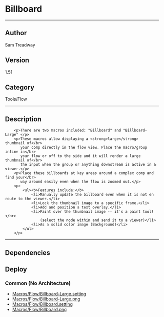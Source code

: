 # Billboard
___

## Author
Sam Treadway

## Version
1.51

## Category
Tools/Flow

___

## Description
		<p>There are two macros included: "Billboard" and "Billboard-Large" </p>
		<p>These macros allow displaying a <strong>large</strong> thumbnail of</br>
		   your comp directly in the flow view. Place the macro/group inline in</br>
		   your flow or off to the side and it will render a large thumbnail of</br>
		   the input when the group or anything downstream is active in a viewer.</p>
		<p>Place these billboards at key areas around a complex comp and find your</br>
		   way around easily even when the flow is zoomed out.</p>
		<p>
			<ul><b>Features include:</b>
				<li>Manually update the billboard even when it is not en route to the viewer.</li>
				<li>Lock the thumbnail image to a specific frame.</li>
				<li>Add and position a text overlay.</li>
				<li>Paint over the thumbnail image -- it's a paint tool!</br>
				    (select the node within and send it to a viewer)</li>
				<li>As a solid color image (Background)</li>
			</ul>
		</p>
	

___

## Dependencies

## Deploy

### Common (No Architecture)

<ul>
<li><a href="https://gitlab.com/WeSuckLess/Reactor/-/blob/master/Atoms/com.SamTreadway.Billboard/Macros/Flow/Billboard-Large.setting?ref_type=heads">Macros/Flow/Billboard-Large.setting</a></li>
<li><a href="https://gitlab.com/WeSuckLess/Reactor/-/blob/master/Atoms/com.SamTreadway.Billboard/Macros/Flow/Billboard-Large.png?ref_type=heads">Macros/Flow/Billboard-Large.png</a></li>
<li><a href="https://gitlab.com/WeSuckLess/Reactor/-/blob/master/Atoms/com.SamTreadway.Billboard/Macros/Flow/Billboard.setting?ref_type=heads">Macros/Flow/Billboard.setting</a></li>
<li><a href="https://gitlab.com/WeSuckLess/Reactor/-/blob/master/Atoms/com.SamTreadway.Billboard/Macros/Flow/Billboard.png?ref_type=heads">Macros/Flow/Billboard.png</a></li>
</ul>
